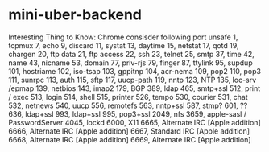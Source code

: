 # mini-uber-backend

Interesting Thing to Know: Chrome consisder following port unsafe
  1,     tcpmux
  7,     echo
  9,     discard
  11,    systat
  13,    daytime
  15,    netstat
  17,    qotd
  19,    chargen
  20,    ftp data
  21,    ftp access
  22,    ssh
  23,    telnet
  25,    smtp
  37,    time
  42,    name
  43,    nicname
  53,    domain
  77,    priv-rjs
  79,    finger
  87,    ttylink
  95,    supdup
  101,   hostriame
  102,   iso-tsap
  103,   gppitnp
  104,   acr-nema
  109,   pop2
  110,   pop3
  111,   sunrpc
  113,   auth
  115,   sftp
  117,   uucp-path
  119,   nntp
  123,   NTP
  135,   loc-srv /epmap
  139,   netbios
  143,   imap2
  179,   BGP
  389,   ldap
  465,   smtp+ssl
  512,   print / exec
  513,   login
  514,   shell
  515,   printer
  526,   tempo
  530,   courier
  531,   chat
  532,   netnews
  540,   uucp
  556,   remotefs
  563,   nntp+ssl
  587,   stmp?
  601,   ??
  636,   ldap+ssl
  993,   ldap+ssl
  995,   pop3+ssl
  2049,  nfs
  3659,  apple-sasl / PasswordServer
  4045,  lockd
  6000,  X11
  6665,  Alternate IRC [Apple addition]
  6666,  Alternate IRC [Apple addition]
  6667,  Standard IRC [Apple addition]
  6668,  Alternate IRC [Apple addition]
  6669,  Alternate IRC [Apple addition]
